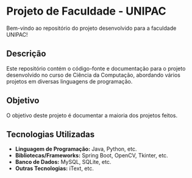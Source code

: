 # Projeto de Faculdade - UNIPAC

Bem-vindo ao repositório do projeto desenvolvido para a faculdade UNIPAC!

## Descrição

Este repositório contém o código-fonte e documentação para o projeto desenvolvido no curso de Ciência da Computação, abordando vários projetos em diversas linguagens de programação.

## Objetivo

O objetivo deste projeto é documentar a maioria dos projetos feitos.

## Tecnologias Utilizadas

- **Linguagem de Programação:** Java, Python, etc.
- **Bibliotecas/Frameworks:** Spring Boot, OpenCV, Tkinter, etc.
- **Banco de Dados:** MySQL, SQLite, etc.
- **Outras Tecnologias:** iText, etc.
